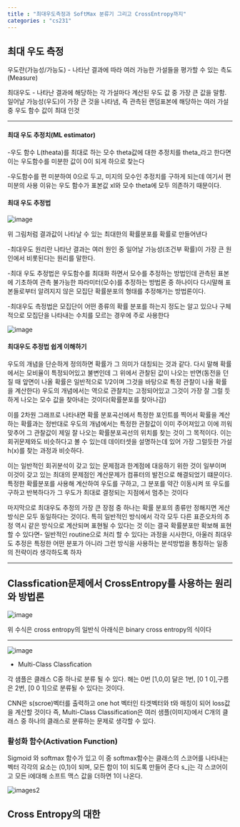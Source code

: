 ```yaml
---
title : "최대우도측정과 SoftMax 분류기 그리고 CrossEntropy까지"
categories : "cs231"
---
```


## 최대 우도 측정

우도란(가능성/가능도) - 나타난 결과에 따라 여러 가능한 가설들을 평가할 수 있는 측도(Measure)

최대우도 - 나타난 결과에 해당하는 각 가설마다 계산된 우도 값 중 가장 큰 값을 말함. 일어날 가능성(우도)이 가장 큰 것을 나타냄, 즉 관측된
랜덤표본에 해당하는 여러 가설중 우도 함수 값이 최대 인것 

-------------

#### 최대 우도 추정치(ML estimator)

-우도 함수 L(theata)를 최대로 하는 모수 theta값에 대한 추정치를 theta_라고 한다면 이는 우도함수를 미분한 값이 0이 되게 하으로 찾는다

-우도함수를 편 미분하여 0으로 두고, 미지의 모수인 추정치를 구하게 되는데 여기서 편 미분의 사용 이유는 우도 함수가 표본값 xI와 모수 theta에
모두 의존하기 때문이다.



#### 최대 우도 추정법

![image](https://user-images.githubusercontent.com/65720894/123300848-f1c3a780-d555-11eb-92e3-4b837b3393af.png)

위 그림처럼 결과값이 나타날 수 있는 최대한의 확률분포를 확률로 만들어낸다

-최대우도 원리란 나타난 결과는 여러 원인 중 일어날 가능성(조건부 확률)이 가장 큰 원인에서 비롯된다는 원리를 말한다.

-최대 우도 추정법은 우도함수를 최대화 하면서 모수를 추정하는 방법인데 관측된 표본에 기초하여 관측 불가능한 파라미터(모수)를 추정하는 방법론
중 하나이다 다시말해 표본들로부터 알려지지 않은 모집단 확률분포의 형태를 추정해가는 방법론이다.

-최대우도 측정법은 모집단이 어떤 종류의 확률 분포를 하는지 정도는 알고 있으나 구체적으로 모집단을 나타내는 수치를 모르는 경우에 주로 사용한다

![image](https://user-images.githubusercontent.com/65720894/123356169-22313300-d5a2-11eb-954c-02aa521762ea.png)

#### 최대우도 추정법 쉽게 이해하기

우도의 개념을 단순하게 정의하면 확률가 그 의미가 대칭되는 것과 같다. 다시 말해 확률에서는 모비율이 특정되어있고 불변인데 그 위에서 관찰된 값이 
나오는 반면(동전을 던질 때 앞면이 나올 확률은 일반적으로 1/2이며 그것을 바탕으로 특정 관찰이 나올 확률을 계산한다) 우도의 개념에서는 역으로
관찰치는 고정되어있고 그것이 가장 잘 그럴 듯하게 나오는 모수 값을 찾아내는 것이다(확률분포를 찾아나감)

 이를 2차원 그래프로 나타내면 확률 분포곡선에서 특정한 포인트를 찍어서 확률을 계산하는 확률과는 정반대로 우도의 개념에서는 특정한 관찰값이 이미
 주어져있고 이에 끼워맞추어 그 관찰값이 제일 잘 나오는 확률분포곡선의 위치를 찾는 것이 그 목적이다. 이는 회귀문제와도 비슷하다고 볼 수 있는데
 데이터셋을 설명하는데 있어 가장 그럴듯한 가설 h(x)를 찾는 과정과 비슷하다.
 
 이는 일반적인 회귀분석이 갖고 있는 문제점과 한계점에 대응하기 위한 것이 일부이며 이것이 갖고 있는 최대의 문제점인 계산문제가 컴퓨터의 발전으로
 해결되었기 떄문이다. 특정한 확률분포를 사용해 계산하여 우도를 구하고, 그 분포를 약간 이동시켜 또 우도를 구하고 반복하다가 그 우도가 최대로 결정되는 지점에서
 멈추는 것이다
 
 마지막으로 최대우도 추정의 가장 큰 장점 중 하나는 확률 분포의 종류만 정해지면 게산방식은 모두 동일하다는 것이다. 특히 일반적인 방식에서 각각 모두 다른
 표준오차의 추정 역시 같은 방식으로 계산되며 표현될 수 있다는 것 이는 결국 확률분포만 확보해 표현할 수 있다면- 일반적인 routine으로 처리 할 수 있다는
 과정을 시사한다, 아울러 최대우도 추정은 특정한 어떤 분포가 아니라 그런 방식을 사용하는 분석방법을 통칭하는 일종의 전략이라 생각하도록 하자
 
 --------------------------------------
 
 
 
 ## Classfication문제에서 CrossEntropy를 사용하는 원리와 방법론 
 
 ![image](https://user-images.githubusercontent.com/65720894/123356760-43deea00-d5a3-11eb-9efd-367026ef1722.png)
 
 위 수식은 cross entropy의 일반식 아래식은 binary cross entropy의 식이다
 
 -------
 
 ![image](https://user-images.githubusercontent.com/65720894/123357179-10e92600-d5a4-11eb-981a-e48e03d3479a.png)
 
 - Multi-Class Classfication

각 샘플은 클래스 C중 하나로 분류 될 수 있다. 해는 0번 [1,0,0] 달은 1번, [0 1 0],구름은 2번, [0 0 1]으로 분류될 수 있다는 것이다.

CNN은 s(scroe)벡터를 출력하고 one hot 벡터인 타겟벡터와 t와 매칭이 되어 loss값을 계산할 것이다 즉, Multi-Class Classification은 여러 샘플(이미지)에서 C개의 클래스 중 하나의 클래스로 분류하는 문제로 생각할 수 있다.


### 활성화 함수(Activation Function)

Sigmoid 와 softmax 함수가 있고 이 중 softmax함수는 클래스의 스코어를 나타내는 벡터 각각의 요소는 (0,1)이 되며, 모든 합이 1이 되도록 만들어 준다 s_j는 각 스코어이고 모든 i에대해 소프트 맥스 값을 더하면 1이 나온다.

![images2](https://img1.daumcdn.net/thumb/R1280x0/?scode=mtistory2&fname=https%3A%2F%2Fblog.kakaocdn.net%2Fdn%2Fbecyu2%2FbtqxaE6zhbc%2FWbKnWLKN58shWQrkbyscJk%2Fimg.png)


## Cross Entropy의 대한 

